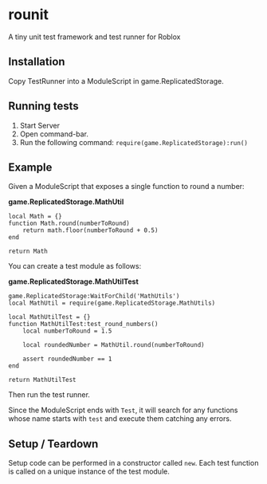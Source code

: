 # rounit

A tiny unit test framework and test runner for Roblox

## Installation

Copy TestRunner into a ModuleScript in game.ReplicatedStorage.

## Running tests

1. Start Server
2. Open command-bar.
3. Run the following command: ```require(game.ReplicatedStorage):run()```

## Example

Given a ModuleScript that exposes a single function to round a number:

**game.ReplicatedStorage.MathUtil**
```
local Math = {}
function Math.round(numberToRound)
    return math.floor(numberToRound + 0.5)
end

return Math
```

You can create a test module as follows:

**game.ReplicatedStorage.MathUtilTest**
```
game.ReplicatedStorage:WaitForChild('MathUtils')
local MathUtil = require(game.ReplicatedStorage.MathUtils)

local MathUtilTest = {}
function MathUtilTest:test_round_numbers()
    local numberToRound = 1.5
	
	local roundedNumber = MathUtil.round(numberToRound)
	
	assert roundedNumber == 1
end

return MathUtilTest
```

Then run the test runner.

Since the ModuleScript ends with `Test`, it will search for any functions whose name starts with `test` and execute them catching any errors.

## Setup / Teardown

Setup code can be performed in a constructor called `new`. Each test function is called on a unique instance of the test module.

